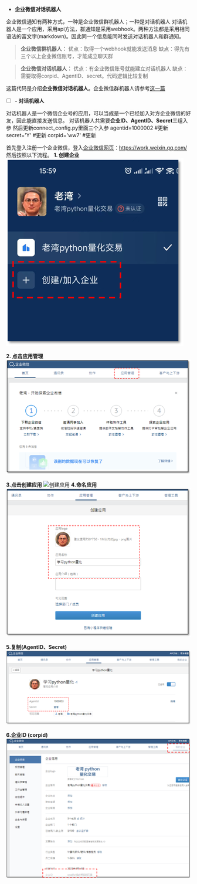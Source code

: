 
 - **企业微信对话机器人**

企业微信通知有两种方式，一种是企业微信群机器人；一种是对话机器人
对话机器人是一个应用，采用api方法，群通知是采用webhook。两种方法都是采用相同语法的富文字(markdown)。因此同一个信息能同时发送对话机器人和群通知。

> **企业微信群机器人：**
优点：取得一个webhook就能发送消息
缺点：得先有三个以上企业微信账号，才能成立聊天群

> **企业微信对话机器人：**
优点：有企业微信账号就能建立对话机器人
缺点：需要取得corpid、AgentID、secret。代码逻辑比较复制

这篇代码是介绍**企业微信对话机器人**。企业微信群机器人请参考[这一篇](https://github.com/litonchen/wx_bot)


 - [ ] **- 对话机器人**

对话机器人是一个微信企业号的应用，可以当成是一个已经加入对方企业微信的好友，因此能直接发送信息。
对话机器人共需要**企业ID、AgentID、Secret**三组入参
然后更新connect_config.py里面三个入参
agentid=1000002  #更新
secret='Y'  #更新
corpid='ww7'  #更新


首先登入注册一个企业微信，登入[企业微信网页](https://work.weixin.qq.com/)：https://work.weixin.qq.com/
然后按照以下流程。
 **1. 创建企业**
![enter image description here](https://raw.githubusercontent.com/litonchen/wx_bot/main/png/1.newcorp.png)

 **2. 点击应用管理**
![点击应用管理](https://raw.githubusercontent.com/litonchen/wx_bot/main/png/2.application.png?token=GHSAT0AAAAAACAP34VHG6LZBK5DZG5DY2OUZCHP3JQ)

**3.点击创建应用**
![创建应用](https://raw.githubusercontent.com/litonchen/wx_bot/main/3.create.png)
**4.命名应用**
![enter image description here](https://raw.githubusercontent.com/litonchen/wx_bot/main/png/4.name.png)

**5.复制(AgentID、Secret)** 
![](https://raw.githubusercontent.com/litonchen/wx_bot/main/png/5.secret.png?token=GHSAT0AAAAAACAP34VGJNMZ5IODBZLDYFDCZCHQN5Q)

**6.企业ID  (corpid)**
![enter image description here](https://raw.githubusercontent.com/litonchen/wx_bot/main/png/8.corpid.png)
